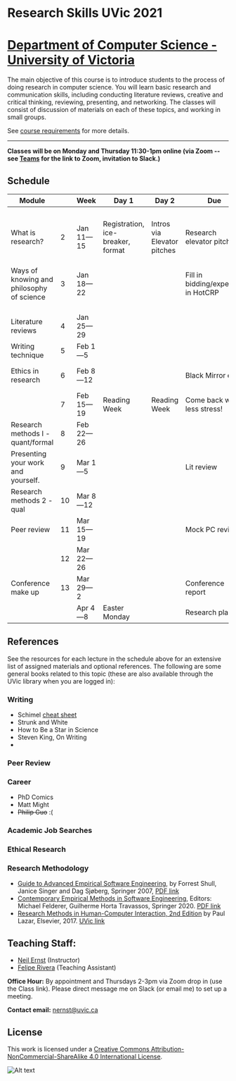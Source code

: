 # Research Skills UVic 2021

# [Department of Computer Science - University of Victoria](http://www.csc.uvic.ca/)

The main objective of this course is to introduce students to the process of doing research in computer science. You will learn basic research and communication skills, including conducting literature reviews, creative and critical thinking, reviewing, presenting, and networking. The classes will consist of discussion of materials on each of these topics, and working in small groups.

See [course requirements](requirements.md) for more details.

---

**Classes will be on Monday and Thursday 11:30-1pm online (via Zoom -- see [Teams]() for the link to Zoom, invitation to Slack.)**

## Schedule 

| **Module**                                |    | **Week**  | **Day 1**                                         | **Day 2**    | **Due**                             | **Offline activities**                                                                        |                                                                                                                                                                                                            |
| ----------------------------------------- | -- | --------- | ------------------------------------------------- | ------------ | ----------------------------------- | --------------------------------------------------------------------------------------------- | ---------------------------------------------------------------------------------------------------------------------------------------------------------------------------------------------------------- |
|                                           |    |           |                                                   |              |                                     | Reading before class                                                                          |                                                                                                                                                                                                            |
| What is research?                         | 2  | Jan 11—15 | Registration, ice-breaker, format |       Intros via Elevator pitches       | Research elevator pitch             | Hamming, [You and Your Research](http://www.cs.virginia.edu/~robins/YouAndYourResearch.pdf)                                                                                    |                                                                                                                                                                                                            |
| Ways of knowing and philosophy of science | 3  | Jan 18—22 |                                                   |              | Fill in bidding/expertise in HotCRP | Guide to Empirical SE chapter; ABCs;                                                          | [https://www.aesanetwork.org/research-onion-a-systematic-approach-to-designing-research-methodology/](https://www.aesanetwork.org/research-onion-a-systematic-approach-to-designing-research-methodology/) |
| Literature reviews                        | 4  | Jan 25—29 |                                                   |              |                                     | Kitchenham, SLRs                                                                              |                                                                                                                                                                                                            |
| Writing technique                         | 5  | Feb 1—5   |                                                   |              |                                     | Read Schimel                                                                                  |                                                                                                                                                                                                            |
| Ethics in research                        | 6  | Feb 8—12  |                                                   |              | Black Mirror ex                     | Do the Tri Council certificate [https://tcps2core.ca/register](https://tcps2core.ca/register) | [https://doi.org/10.1145/3236024.3264833](https://doi.org/10.1145/3236024.3264833)                                                                                                                         |
|                                           | 7  | Feb 15—19 | Reading Week                                      | Reading Week | Come back with less stress!         |                                                                                               |                                                                                                                                                                                                            |
| Research methods I - quant/formal         | 8  | Feb 22—26 |                                                   |              |                                     | Examples of different approaches. Seminal papers.                                             |                                                                                                                                                                                                            |
| Presenting your work and yourself.        | 9  | Mar 1—5   |                                                   |              | Lit review                          | Ben Hermann, how to market. Marketing for scientists.                                         |                                                                                                                                                                                                            |
| Research methods 2 - qual                 | 10 | Mar 8—12  |                                                   |              |                                     |                                                                                               |                                                                                                                                                                                                            |
| Peer review                               | 11 | Mar 15—19 |                                                   |              | Mock PC reviews                     |                                                                                               |                                                                                                                                                                                                            |
|                                           | 12 | Mar 22—26 |                                                   |              |                                     |                                                                                               |                                                                                                                                                                                                            |
| Conference make up                        | 13 | Mar 29—2  |                                                   |              | Conference report                   |                                                                                               |                                                                                                                                                                                                            |
|                                           |    | Apr 4—8   | Easter Monday                                     |              | Research plan                       |                                                                                               |                                                                                                                                                                                                            |

## References
See the resources for each lecture in the schedule above for an extensive list of assigned materials and optional references. The following are some general books related to this topic (these are also available through the UVic library when you are logged in):

### Writing
* Schimel [cheat sheet](resources/schimel-cheat.pdf)
* Strunk and White
* How to Be a Star in Science
* Steven King, On Writing
* 
### Peer Review

### Career
* PhD Comics
* Matt Might 
* ~~Philip Guo~~ :(

### Academic Job Searches

### Ethical Research

### Research Methodology 
- [Guide to Advanced Empirical Software Engineering](https://link.springer.com/book/10.1007/978-1-84800-044-5), by Forrest Shull, Janice Singer and Dag Sjøberg, Springer 2007, [PDF link](https://link.springer.com/content/pdf/10.1007%2F978-1-84800-044-5.pdf)
- [Contemporary Empirical Methods in Software Engineering](https://link.springer.com/book/10.1007/978-3-030-32489-6), Editors: Michael Felderer, Guilherme Horta Travassos, Springer 2020. [PDF link](https://link.springer.com/content/pdf/10.1007%2F978-3-030-32489-6.pdf)
- [Research Methods in Human-Computer Interaction, 2nd Edition](https://www.elsevier.com/books/research-methods-in-human-computer-interaction/lazar/978-0-12-805390-4) by Paul Lazar, Elsevier, 2017. [UVic link](http://tinyurl.com/y2jtrkd2)

## Teaching Staff:

- [Neil Ernst](https://www.neilernst.net/) (Instructor)
- [Felipe Rivera](http://lfrivera.com/) (Teaching Assistant)

**Office Hour:** By appointment and Thursdays 2-3pm via Zoom drop in (use the Class link).
Please direct message me on Slack (or email me) to set up a meeting.

**Contact email:** [nernst@uvic.ca](mailto:nernst@uvic.ca)


## License

This work is licensed under a [Creative Commons Attribution-NonCommercial-ShareAlike 4.0 International License](http://creativecommons.org/licenses/by-nc-sa/4.0/).

![Alt text](https://i.creativecommons.org/l/by-nc-sa/4.0/88x31.png "Creative Commons Attribution-NonCommercial-ShareAlike 4.0 International License")
